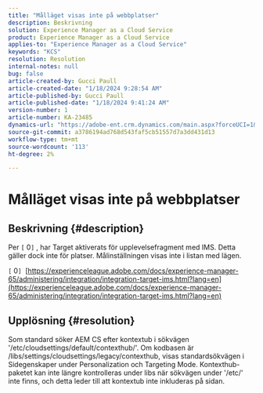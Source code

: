 ```yaml
---
title: "Målläget visas inte på webbplatser"
description: Beskrivning
solution: Experience Manager as a Cloud Service
product: Experience Manager as a Cloud Service
applies-to: "Experience Manager as a Cloud Service"
keywords: "KCS"
resolution: Resolution
internal-notes: null
bug: false
article-created-by: Gucci Paull
article-created-date: "1/18/2024 9:28:54 AM"
article-published-by: Gucci Paull
article-published-date: "1/18/2024 9:41:24 AM"
version-number: 1
article-number: KA-23485
dynamics-url: "https://adobe-ent.crm.dynamics.com/main.aspx?forceUCI=1&pagetype=entityrecord&etn=knowledgearticle&id=394949fe-e3b5-ee11-a569-6045bd006c82"
source-git-commit: a3786194ad768d543faf5cb51557d7a3dd431d13
workflow-type: tm+mt
source-wordcount: '113'
ht-degree: 2%

---
```


# Målläget visas inte på webbplatser

## Beskrivning {#description}


Per `[` 0`]` , har Target aktiverats för upplevelsefragment med IMS. Detta gäller dock inte för platser. Målinställningen visas inte i listan med lägen.

`[` 0`]`  [https://experienceleague.adobe.com/docs/experience-manager-65/administering/integration/integration-target-ims.html?lang=en](https://experienceleague.adobe.com/docs/experience-manager-65/administering/integration/integration-target-ims.html?lang=en)


## Upplösning {#resolution}


Som standard söker AEM CS efter kontextub i sökvägen &#39;/etc/cloudsettings/default/contexthub/&#39;. Om kodbasen är /libs/settings/cloudsettings/legacy/contexthub, visas standardsökvägen i Sidegenskaper under Personalization och Targeting Mode. Kontexthub-paketet kan inte längre kontrolleras under libs när sökvägen under &#39;/etc/&#39; inte finns, och detta leder till att kontextub inte inkluderas på sidan.
